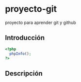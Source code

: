 # proyecto-git
proyecto para aprender git y github

## Introducción

```php
<?php
  phpInfo();
?>
```
## Descripción

